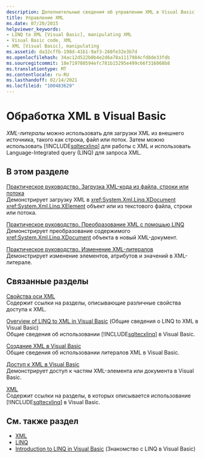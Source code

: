 ```yaml
---
description: Дополнительные сведения об управлении XML в Visual Basic
title: Управление XML
ms.date: 07/20/2015
helpviewer_keywords:
- LINQ to XML [Visual Basic], manipulating XML
- Visual Basic code, XML
- XML [Visual Basic], manipulating
ms.assetid: da32cffb-198d-41b1-9af3-260fe32e3b7d
ms.openlocfilehash: 34ac12d522b0b4e2d6a78a1117984cfd8de33fdb
ms.sourcegitcommit: 10e719780594efc781b15295e499c66f316068b8
ms.translationtype: MT
ms.contentlocale: ru-RU
ms.lasthandoff: 02/14/2021
ms.locfileid: "100483629"
---
```

# <a name="manipulating-xml-in-visual-basic"></a>Обработка XML в Visual Basic

*XML-литералы* можно использовать для загрузки XML из внешнего источника, такого как строка, файл или поток. Затем можно использовать [!INCLUDE[sqltecxlinq](~/includes/sqltecxlinq-md.md)] для работы с XML и использовать Language-Integrated query (LINQ) для запроса XML.  
  
## <a name="in-this-section"></a>В этом разделе  

 [Практическое руководство. Загрузка XML-кода из файла, строки или потока](how-to-load-xml-from-a-file-string-or-stream.md)  
 Демонстрирует загрузку XML в <xref:System.Xml.Linq.XDocument> <xref:System.Xml.Linq.XElement> объект или из текстового файла, строки или потока.  
  
 [Практическое руководство. Преобразование XML с помощью LINQ](how-to-transform-xml-by-using-linq.md)  
 Демонстрирует преобразование содержимого <xref:System.Xml.Linq.XDocument> объекта в новый XML-документ.  
  
 [Практическое руководство. Изменение XML-литералов](how-to-modify-xml-literals.md)  
 Демонстрирует изменение элементов, атрибутов и значений в XML-литерале.  
  
## <a name="related-sections"></a>Связанные разделы  

 [Свойства оси XML](../../../language-reference/xml-axis/index.md)  
 Содержит ссылки на разделы, описывающие различные свойства доступа к XML.  
  
 [Overview of LINQ to XML in Visual Basic](overview-of-linq-to-xml.md) (Общие сведения о LINQ to XML в Visual Basic)  
 Общие сведения об использовании [!INCLUDE[sqltecxlinq](~/includes/sqltecxlinq-md.md)] в Visual Basic.  
  
 [Создание XML в Visual Basic](creating-xml.md)  
 Общие сведения об использовании литералов XML в Visual Basic.  
  
 [Доступ к XML в Visual Basic](accessing-xml.md)  
 Демонстрирует доступ к частям XML-элемента или документа в Visual Basic.  
  
 [XML](index.md)  
 Содержит ссылки на разделы, в которых описывается использование [!INCLUDE[sqltecxlinq](~/includes/sqltecxlinq-md.md)] в Visual Basic.  
  
## <a name="see-also"></a>См. также раздел

- [XML](index.md)
- [LINQ](../linq/index.md)
- [Introduction to LINQ in Visual Basic](../linq/introduction-to-linq.md) (Знакомство с LINQ в Visual Basic)
